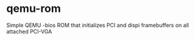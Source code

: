 # qemu-rom
Simple QEMU -bios ROM that initializes PCI and dispi framebuffers on all attached PCI-VGA
